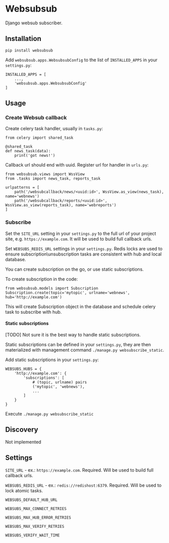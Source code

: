 # Websubsub

Django websub subscriber.

## Installation

```
pip install websubsub
```

Add `websubsub.apps.WebsubsubConfig` to the list of `INSTALLED_APPS` in your `settings.py`:

```
INSTALLED_APPS = [
    ...,
    'websubsub.apps.WebsubsubConfig'
]
```

## Usage

### Create Websub callback
Create celery task handler, usually in `tasks.py`:

```
from celery import shared_task

@shared_task
def news_task(data):
    print('got news!')
```

Callback url should end with uuid. Register url for handler in `urls.py`:

```
from websubsub.views import WssView
from .tasks import news_task, reports_task

urlpatterns = [
    path('/websubcallback/news/<uuid:id>', WssView.as_view(news_task), name='webnews')
    path('/websubcallback/reports/<uuid:id>', WssView.as_view(reports_task), name='webreports')
]
```

### Subscribe

Set the `SITE_URL` setting in your `settings.py` to the full url of your project site, e.g.
`https://example.com`. It will be used to build full callback urls.

Set `WEBSUBS_REDIS_URL` settings in your `settings.py`. Redis locks are used to ensure
subscription\unsubscription tasks are consistent with hub and local database.

You can create subscription on the go, or use static subscriptions.

To create subscription in the code:

```
from websubsub.models import Subscription
Subscription.create(topic='mytopic', urlname='webnews', hub='http://example.com')
```

This will create Subscription object in the database and schedule celery task
to subscribe with hub.

#### Static subscriptions

[TODO] Not sure it is the best way to handle static subscriptions.

Static subscriptions can be defined in your `settings.py`, they are then materialized
with management command `./manage.py websubscribe_static`.

Add static subscriptions in your `settings.py`:

```
WEBSUBS_HUBS = {
    'http://example.com': {
        'subscriptions': [
            # (topic, urlname) pairs
            ('mytopic', 'webnews'),
            ...
        ]
    }
}
```

Execute `./manage.py websubscribe_static`

## Discovery

Not implemented

## Settings

`SITE_URL` - ex.: `https://example.com`. Required. Will be used to build full callback urls.

`WEBSUBS_REDIS_URL` - ex.: `redis://redishost:6379`. Required. Will be used to lock atomic tasks.

`WEBSUBS_DEFAULT_HUB_URL`

`WEBSUBS_MAX_CONNECT_RETRIES`

`WEBSUBS_MAX_HUB_ERROR_RETRIES`

`WEBSUBS_MAX_VERIFY_RETRIES`

`WEBSUBS_VERIFY_WAIT_TIME`
